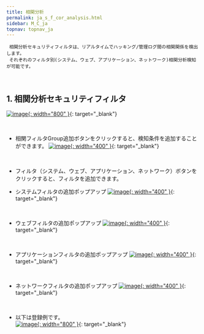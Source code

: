 ```yaml
---
title: 相関分析
permalink: ja_s_f_cor_analysis.html
sidebar: M_C_ja
topnav: topnav_ja
---
```


     相関分析セキュリティフィルタは、リアルタイムでハッキング/管理ログ間の相関関係を検出します。
     それぞれのフィルタ別(システム、ウェブ、アプリケーション、ネットワーク)相関分析検知が可能です。

<br />

## 1. 相関分析セキュリティフィルタ

 [![image](/docs/images/Manual/common/filter2/security/cor_analy/ja/1.PNG){: width="800" }](/docs/images/Manual/common/filter2/security/cor_analy/ja/1.PNG){: target="_blank"}

<br />

- 相関フィルタGroup追加ボタンをクリックすると、検知条件を追加することができます。
 [![image](/docs/images/Manual/common/filter2/security/cor_analy/ja/2.PNG){: width="400" }](/docs/images/Manual/common/filter2/security/cor_analy/ja/2.PNG){: target="_blank"}

<br />

- フィルタ（システム、ウェブ、アプリケーション、ネットワーク）ボタンをクリックすると、フィルタを追加できます。

- システムフィルタの追加ポップアップ
 [![image](/docs/images/Manual/common/filter2/security/cor_analy/ja/3.PNG){: width="400" }](/docs/images/Manual/common/filter2/security/cor_analy/ja/3.PNG){: target="_blank"}

<br />

- ウェブフィルタの追加ポップアップ
 [![image](/docs/images/Manual/common/filter2/security/cor_analy/ja/4.PNG){: width="400" }](/docs/images/Manual/common/filter2/security/cor_analy/ja/4.PNG){: target="_blank"}

<br />

- アプリケーションフィルタの追加ポップアップ
 [![image](/docs/images/Manual/common/filter2/security/cor_analy/ja/5.PNG){: width="400" }](/docs/images/Manual/common/filter2/security/cor_analy/ja/5.PNG){: target="_blank"}

<br />

- ネットワークフィルタの追加ポップアップ
 [![image](/docs/images/Manual/common/filter2/security/cor_analy/ja/6.PNG){: width="400" }](/docs/images/Manual/common/filter2/security/cor_analy/ja/6.PNG){: target="_blank"}

<br />

- 以下は登録例です。   
 [![image](/docs/images/Manual/common/filter2/security/cor_analy/ja/7.PNG){: width="800" }](/docs/images/Manual/common/filter2/security/cor_analy/ja/7.PNG){: target="_blank"}
